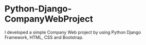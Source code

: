 # Python-Django-CompanyWebProject
I developed a simple Company Web project by using Python Django Framework, HTML, CSS and Bootstrap.

